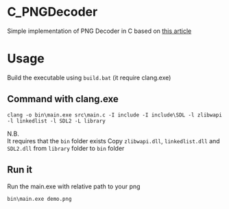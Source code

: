 # C_PNGDecoder
Simple implementation of PNG Decoder in C based on [this article](https://pyokagan.name/blog/2019-10-14-png/)

# Usage

Build the executable using `build.bat` (it require clang.exe)

## Command with clang.exe
```
clang -o bin\main.exe src\main.c -I include -I include\SDL -l zlibwapi -l linkedlist -l SDL2 -L library
```
N.B.<br>
It requires that the `bin` folder exists
Copy `zlibwapi.dll`, `linkedlist.dll` and `SDL2.dll` from `library` folder to `bin` folder

## Run it
Run the main.exe with relative path to your png
```
bin\main.exe demo.png
```
